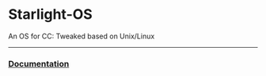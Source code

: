  # Starlight-OS
An OS for CC: Tweaked based on Unix/Linux

---

### [Documentation](https://github.com/Starlight-CC/Starlight-OS/tree/main/docs)
